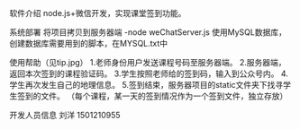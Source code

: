 软件介绍
node.js+微信开发，实现课堂签到功能。

系统部署
将项目拷贝到服务器端
-node weChatServer.js
使用MySQL数据库，创建数据库需要用到的脚本，在MYSQL.txt中

使用帮助（见tip.jpg）
1.老师身份用户发送课程号码至服务器端。
2.服务器端，返回本次签到的课程验证码。
3.学生按照老师给的签到码，输入到公众号内。
4.学生再次发生自己的地理信息。
5.签到结束，服务器项目的static文件夹下找寻学生签到的文件。
  （每个课程，某一天的签到情况作为一个签到文件，独立存放）

开发人员信息
刘洋 1501210955